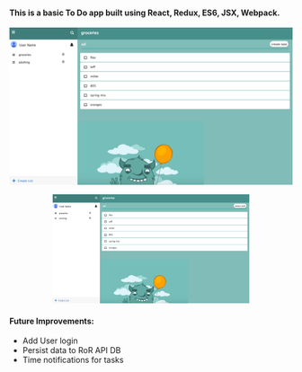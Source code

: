 #### This is a basic To Do app built using React, Redux, ES6, JSX, Webpack.

![screenshot](screenshot.png)
<p align="center">
  <img src="screenshot.png" width="350"/>
</p>

#### Future Improvements:
*  Add User login
*  Persist data to RoR API DB
*  Time notifications for tasks
